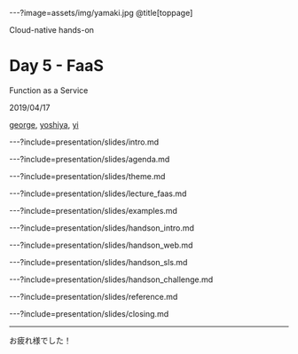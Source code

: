 ---?image=assets/img/yamaki.jpg
@title[toppage]

Cloud-native hands-on

# Day 5 - FaaS
Function as a Service

2019/04/17

[george](https://github.com/take4mats/), [yoshiya](), [yi]()

---?include=presentation/slides/intro.md

---?include=presentation/slides/agenda.md

---?include=presentation/slides/theme.md

---?include=presentation/slides/lecture_faas.md

---?include=presentation/slides/examples.md

---?include=presentation/slides/handson_intro.md

---?include=presentation/slides/handson_web.md

---?include=presentation/slides/handson_sls.md

---?include=presentation/slides/handson_challenge.md

---?include=presentation/slides/reference.md

---?include=presentation/slides/closing.md

---

お疲れ様でした！

